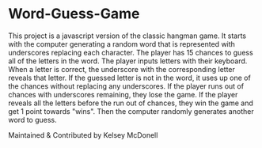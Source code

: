 # Word-Guess-Game

This project is a javascript version of the classic hangman game. It starts with the computer generating a random word that is represented with underscores replacing each character. The player has 15 chances to guess all of the letters in the word. The player inputs letters with their keyboard. When a letter is correct, the underscore with the corresponding letter reveals that letter. If the guessed letter is not in the word, it uses up one of the chances without replacing any underscores. If the player runs out of chances with underscores remaining, they lose the game. If the player reveals all the letters before the run out of chances, they win the game and get 1 point towards "wins". Then the computer randomly generates another word to guess. 

Maintained & Contributed by Kelsey McDonell
